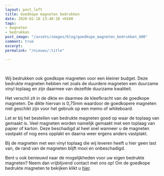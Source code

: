 ```yaml
---
layout: post_left
title: Goedkope magneten bedrukken
date: 2020-02-18 13:48:10 +0100
tags:
- magneten
- bedrukken
post_image: "/assets/images/blog/goedkope_magneten_bedrukken_400"
comment: true
excerpt: 
permalink: "/nieuws/:title"

---
```

<br>  
<p>Wij bedrukken ook goedkope magneten voor een kleiner budget. Deze bedrukte magneten hebben net zoals de duurdere magneten een duurzame vinyl toplaag en zijn daarmee van dezelfde duurzame kwaliteit.</p>  
<p> Het verschil zit in de dikte en daarmee de kleefkracht van de goedkope magneten. De dikte hiervan is 0,75mm waardoor de goedkopere magneten niet geschikt zijn voor het gebruik op een memo of whiteboard.</p>  
<p>Let er bij het bestellen van bedrukte magneten goed op waar de toplaag van gemaakt is. Veel magneten worden namelijk gemaakt met een toplaag van papier of karton. Deze beschadigd al heel snel wanneer u de magneten vastpakt of nog eens opplakt en daarna weer ergens anders vastplakt. </p>  
<p>Bij de magneten met een vinyl toplaag die wij leveren heeft u hier geen last van, de rand van de magneten blijft mooi en onbeschadigd.</p>  
<p>Bent u ook benieuwd naar de mogelijkheden voor uw eigen bedrukte magneten? Neem dan vrijblijvend contact met ons op! Om de goedkope bedrukte magneten te bekijken klikt u <a href="https://www.allpremiums.nl/goedkope-koelkast-magneten-bedrukken" title="goedkope magneten bedrukken" >hier</a>.</p>